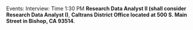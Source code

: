 Events:
Interview: Time 1:30 PM
**Research Data Analyst II (shall consider Research Data Analyst I)**,
**Caltrans District Office located at 500 S. Main Street in Bishop, CA 93514**.


